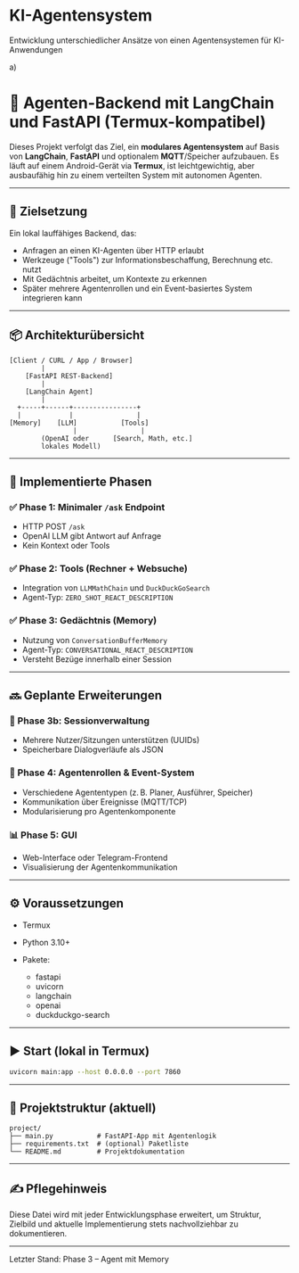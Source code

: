 # KI-Agentensystem
Entwicklung unterschiedlicher Ansätze von einen Agentensystemen für KI-Anwendungen

a)
# 📘 Agenten-Backend mit LangChain und FastAPI (Termux-kompatibel)

Dieses Projekt verfolgt das Ziel, ein **modulares Agentensystem** auf Basis von **LangChain**, **FastAPI** und optionalem **MQTT**/Speicher aufzubauen. Es läuft auf einem Android-Gerät via **Termux**, ist leichtgewichtig, aber ausbaufähig hin zu einem verteilten System mit autonomen Agenten.

---

## 🚀 Zielsetzung

Ein lokal lauffähiges Backend, das:

* Anfragen an einen KI-Agenten über HTTP erlaubt
* Werkzeuge ("Tools") zur Informationsbeschaffung, Berechnung etc. nutzt
* Mit Gedächtnis arbeitet, um Kontexte zu erkennen
* Später mehrere Agentenrollen und ein Event-basiertes System integrieren kann

---

## 📦 Architekturübersicht

```text
[Client / CURL / App / Browser]
        |
    [FastAPI REST-Backend]
        |
    [LangChain Agent]
        |
  +-----+------+----------------+
  |            |                |
[Memory]    [LLM]           [Tools]
                |                |
        (OpenAI oder      [Search, Math, etc.]
        lokales Modell)
```

---

## 🧩 Implementierte Phasen

### ✅ Phase 1: Minimaler `/ask` Endpoint

* HTTP POST `/ask`
* OpenAI LLM gibt Antwort auf Anfrage
* Kein Kontext oder Tools

### ✅ Phase 2: Tools (Rechner + Websuche)

* Integration von `LLMMathChain` und `DuckDuckGoSearch`
* Agent-Typ: `ZERO_SHOT_REACT_DESCRIPTION`

### ✅ Phase 3: Gedächtnis (Memory)

* Nutzung von `ConversationBufferMemory`
* Agent-Typ: `CONVERSATIONAL_REACT_DESCRIPTION`
* Versteht Bezüge innerhalb einer Session

---

## 🔜 Geplante Erweiterungen

### 🔄 Phase 3b: Sessionverwaltung

* Mehrere Nutzer/Sitzungen unterstützen (UUIDs)
* Speicherbare Dialogverläufe als JSON

### 🧭 Phase 4: Agentenrollen & Event-System

* Verschiedene Agententypen (z. B. Planer, Ausführer, Speicher)
* Kommunikation über Ereignisse (MQTT/TCP)
* Modularisierung pro Agentenkomponente

### 📊 Phase 5: GUI

* Web-Interface oder Telegram-Frontend
* Visualisierung der Agentenkommunikation

---

## ⚙️ Voraussetzungen

* Termux
* Python 3.10+
* Pakete:

  * fastapi
  * uvicorn
  * langchain
  * openai
  * duckduckgo-search

---

## ▶️ Start (lokal in Termux)

```bash
uvicorn main:app --host 0.0.0.0 --port 7860
```

---

## 📁 Projektstruktur (aktuell)

```text
project/
├── main.py           # FastAPI-App mit Agentenlogik
├── requirements.txt  # (optional) Paketliste
└── README.md         # Projektdokumentation
```

---

## ✍️ Pflegehinweis

Diese Datei wird mit jeder Entwicklungsphase erweitert, um Struktur, Zielbild und aktuelle Implementierung stets nachvollziehbar zu dokumentieren.

---

Letzter Stand: Phase 3 – Agent mit Memory

